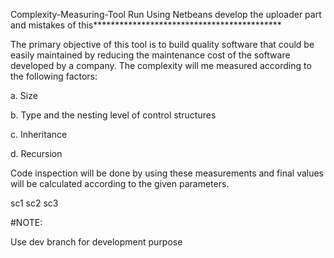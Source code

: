 Complexity-Measuring-Tool
Run Using Netbeans develop the uploader part and mistakes of this*******************************************

The primary objective of this tool is to build quality software that could be easily maintained by reducing the maintenance cost of the software developed by a company. The complexity will me measured according to the following factors:

a. Size

b. Type and the nesting level of control structures

c. Inheritance

d. Recursion

Code inspection will be done by using these measurements and final values will be calculated according to the given parameters.

sc1 sc2 sc3

#NOTE:

Use dev branch for development purpose
